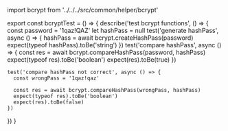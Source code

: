 import bcrypt from '../../../src/common/helper/bcrypt'

export const bcryptTest = () => {
  describe('test bcrypt functions', () => {
    const password = '1qaz!QAZ'
    let hashPass = null
    test('generate hashPass', async () => {
      hashPass = await bcrypt.createHashPass(password)
      expect(typeof hashPass).toBe('string')
    })
    test('compare hashPass', async () => {
      const res = await bcrypt.compareHashPass(password, hashPass)
      expect(typeof res).toBe('boolean')
      expect(res).toBe(true)
    })

    test('compare hashPass not correct', async () => {
      const wrongPass = '1qaz!qaz'

      const res = await bcrypt.compareHashPass(wrongPass, hashPass)
      expect(typeof res).toBe('boolean')
      expect(res).toBe(false)
    })
  })
}

